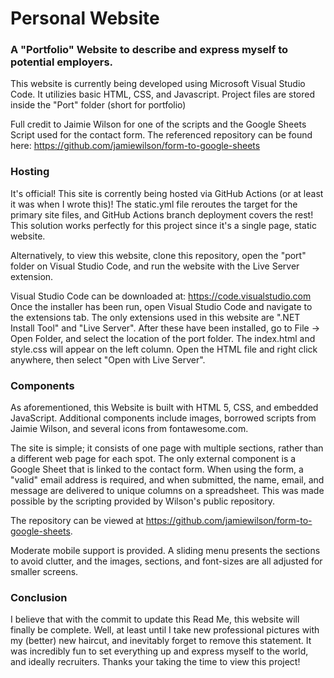 # Personal Website

### A "Portfolio" Website to describe and express myself to potential employers.

This website is currently being developed using Microsoft Visual Studio Code. It utilizies basic HTML, CSS, and Javascript.
Project files are stored inside the "Port" folder (short for portfolio)

Full credit to Jaimie Wilson for one of the scripts and the Google Sheets Script used for the contact form.
The referenced repository can be found here:
https://github.com/jamiewilson/form-to-google-sheets

### Hosting
It's official! This site is corrently being hosted via GitHub Actions (or at least it was when I wrote this)! The static.yml file reroutes the target for the primary site files, and GitHub Actions branch deployment covers the rest! This solution works perfectly for this project since it's a single page, static website.

Alternatively, to view this website, clone this repository, open the "port" folder on Visual Studio Code, and run the website with the Live Server extension.

Visual Studio Code can be downloaded at: https://code.visualstudio.com
Once the installer has been run, open Visual Studio Code and navigate to the extensions tab. The only extensions used in this website are ".NET Install Tool" and "Live Server". After these have been installed, go to File -> Open Folder, and select the location of the port folder. The index.html and style.css will appear on the left column. Open the HTML file and right click anywhere, then select "Open with Live Server".

### Components
As aforementioned, this Website is built with HTML 5, CSS, and embedded JavaScript. Additional components include images, borrowed scripts from Jaimie Wilson, and several icons from fontawesome.com.

The site is simple; it consists of one page with multiple sections, rather than a different web page for each spot. The only external component is a Google Sheet that is linked to the contact form. When using the form, a "valid" email address is required, and when submitted, the name, email, and message are delivered to unique columns on a spreadsheet. This was made possible by the scripting provided by Wilson's public repository.

The repository can be viewed at https://github.com/jamiewilson/form-to-google-sheets.

Moderate mobile support is provided. A sliding menu presents the sections to avoid clutter, and the images, sections, and font-sizes are all adjusted for smaller screens.

### Conclusion
I believe that with the commit to update this Read Me, this website will finally be complete. Well, at least until I take new professional pictures with my (better) new haircut, and inevitably forget to remove this statement. It was incredibly fun to set everything up and express myself to the world, and ideally recruiters. Thanks your taking the time to view this project!


